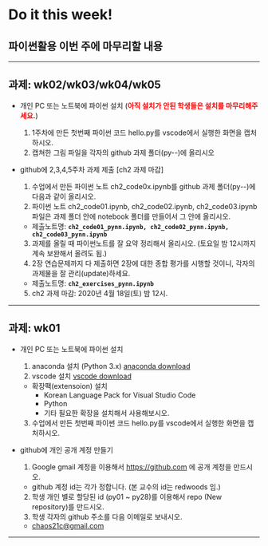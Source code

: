 # Do it this week!
## 파이썬활용 이번 주에 마무리할 내용
---

## 과제: wk02/wk03/wk04/wk05

- 개인 PC 또는 노트북에 파이썬 설치 (<font color="red">**아직 설치가 안된 학생들은 설치를 마무리해주세요.**</font>)
  1. 1주차에 만든 첫번째 파이썬 코드 hello.py를 vscode에서 실행한 화면을 캡처하시오.
  2. 캡쳐한 그림 파일을 각자의 github 과제 폴더(py--)에 올리시오
     
- github에 2,3,4,5주차 과제 제출 [ch2 과제 마감]

  1. 수업에서 만든 파이썬 노트 ch2_code0x.ipynb를 github 과제 폴더(py--)에 다음과 같이 올리시오.
  2. 파이썬 노트 ch2_code01.ipynb, ch2_code02.ipynb, ch2_code03.ipynb 파일은 과제 폴더 안에 notebook 폴더를 만들어서 그 안에 올리시오.
    - 제출노트명: **`ch2_code01_pynn.ipynb, ch2_code02_pynn.ipynb, ch2_code03_pynn.ipynb`**
  3. 과제를 올릴 때 파이썬노트를 잘 요약 정리해서 올리시오. (토요일 밤 12시까지 계속 보완해서 올려도 됨.)
  4. 2장 연습문제까지 다 제출하면 2장에 대한 종합 평가를 시행할 것이니, 각자의 과제물을 잘 관리(update)하세요.
    - 제출노트명: **`ch2_exercises_pynn.ipynb`**
  5. ch2 과제 마감: 2020년 4월 18일(토) 밤 12시.
 
---

## 과제: wk01
- 개인 PC 또는 노트북에 파이썬 설치

  1. anaconda 설치 (Python 3.x) [anaconda download](https://www.anaconda.com/distribution/)
  2. vscode 설치 [vscode download](https://code.visualstudio.com/download)
    - 확장팩(extensoion) 설치
      - Korean Language Pack for Visual Studio Code
      - Python
      - 기타 필요한 확장을 설치해서 사용해보시오.
  3. 수업에서 만든 첫번째 파이썬 코드 hello.py를 vscode에서 실행한 화면을 캡처하시오.
     
- github에 개인 공개 계정 만들기

  1. Google gmail 계정을 이용해서 https://github.com 에 공개 계정을 만드시오.
    - github 계정 id는 각가 정합니다. (본 교수의 id는 redwoods 임.)
  2. 학생 개인 별로 할당된 id (py01 ~ py28)를 이용해서 repo (New repository)를 만드시오.
  3. 학생 각자의 github 주소를 다음 이메일로 보내시오.
    - chaos21c@gmail.com

---
